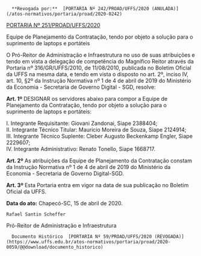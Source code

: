       **Revogada por:**  [PORTARIA Nº 242/PROAD/UFFS/2020 (ANULADA)](/atos-normativos/portaria/proad/2020-0242) 

  [PORTARIA Nº 251/PROAD/UFFS/2020](/atos-normativos/portaria/proad/2020-0251) 

   Equipe de Planejamento da Contratação, tendo por objeto a solução para o suprimento de laptops e portáteis  

O Pró-Reitor de Administração e Infraestrutura no uso de suas atribuições e tendo em vista a delegação de competência do Magnífico Reitor através da Portaria nº 316/GR/UFFS/2010, de 11/08/2010, publicada no Boletim Oficial da UFFS na mesma data, e tendo em vista o disposto no art. 2º, inciso IV, art. 10, §2º da Instrução Normativa nº 1 de 4 de abril de 2019 do Ministério da Economia - Secretaria de Governo Digital - SGD, resolve:

 **Art. 1º** DESIGNAR os servidores abaixo para compor a Equipe de Planejamento da Contratação, tendo por objeto a solução para o suprimento de laptops e portáteis:

 I. Integrante Requisitante: Giovani Zandonai, Siape 2388404;  
II. Integrante Técnico Titular: Mauricio Moreira de Souza, Siape 2124914;  
III. Integrante Técnico Suplente: Cleber Augusto Beckenkamp Engler, Siape 2229607;  
IV. Integrante Administrativo: Renato Tonello, Siape 1668717.

 **Art. 2º** As atribuições da Equipe de Planejamento da Contratação constam da Instrução Normativa nº 1 de 4 de abril de 2019 do Ministério da Economia - Secretaria de Governo Digital-SGD.

 **Art. 3º** Esta Portaria entra em vigor na data de sua publicação no Boletim Oficial da UFFS.

   **Data do ato:** Chapecó-SC, 15 de abril de 2020.   
 

    Rafael Santin Scheffer   
 Pró-Reitor de Administração e Infraestrutura 

      Documento Histórico  [PORTARIA Nº 59/PROAD/UFFS/2020 (REVOGADA)](https://www.uffs.edu.br/atos-normativos/portaria/proad/2020-0059/@@download/documento_historico)     
      
